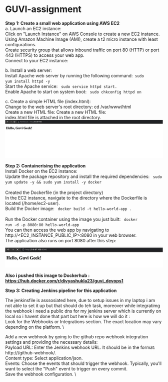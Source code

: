 # GUVI-assignment
<b> Step 1:  Create a small web application using AWS EC2 </b> \
a.  Launch an EC2 instance: \
    Click on "Launch Instance" on AWS Console to create a new EC2 instance. \
    Using Amazon Machine Image (AMI), create a t2 micro instance with least configurations.\
    Create security group that allows inbound traffic on port 80 (HTTP) or port 443 (HTTPS) to access your web app. \
    Connect to your EC2 instance: 

b. Install a web server: \
    Install Apache web server by running the following command:<code> sudo yum install httpd -y </code> \
    Start the Apache service: <code> sudo service httpd start. </code> \
    Enable Apache to start on system boot: <code> sudo chkconfig httpd on </code>

c. Create a simple HTML file (index.html): \
    Change to the web server's root directory: cd /var/www/html \
    Create a new HTML file: Create a new HTML file: \
    index.html file is attached in the root directory. \
    ![Screenshot](web-server.png) 

<b> Step 2: Containerising the application </b> \
    Install Docker on the EC2 instance: \
    Update the package repository and install the required dependencies: <code> sudo yum update -y && sudo yum install -y docker </code> \
    Created the Dockerfile (in the project directory) \
    In the EC2 instance, navigate to the directory where the Dockerfile is located  (/home/ec2-user). \
    Build the Docker image: <code> docker build -t hello-world-app . </code> \
    Run the Docker container using the image you just built: <code> docker run -d -p 8080:80 hello-world-app </code> \
    You can then access the web app by navigating to http://<EC2_INSTANCE_PUBLIC_IP>:8080 in your web browser. \
    The application also runs on port 8080 after this step: 
    
![Screenshot](Dockerised-application.png)

<b> Also i pushed this image to Dockerhub : https://hub.docker.com/r/divyashukla23/guvi_devops1 </b>

<b> Step 3: Creating Jenkins pipeline for this application </b>

The jenkinsfile is asssosiated here, due to setup issues in my laptop i am not able to set it up but that should do teh task, moreover while integratimg the webhook i need a public dns for my jenkins server which is currently on local so i havent done that part but here is how we will do it : \
Look for the Webhooks or Integrations section. The exact location may vary depending on the platform. \

Add a new webhook by going to the github repo  webhook integration settings and providing the necessary details: \
Payload URL: Enter the Jenkins webhook URL. It should be in the format: http://<jenkins-url>/github-webhook/. \
Content type: Select application/json. \
Events: Choose the events that should trigger the webhook. Typically, you'll want to select the "Push" event to trigger on every commit. \
Save the webhook configuration. \









 



